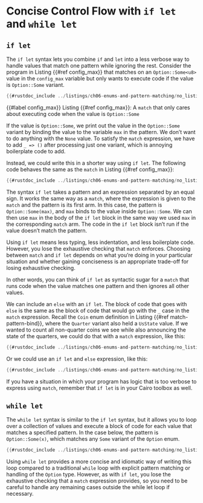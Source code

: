 # Concise Control Flow with `if let` and `while let`

## `if let`

The `if let` syntax lets you combine `if` and `let` into a less verbose way to handle values that match one pattern while ignoring the rest. Consider the program in Listing {{#ref config_max}} that matches on an `Option::Some<u8>` value in the `config_max` variable but only wants to execute code if the value is `Option::Some` variant.

```rust
{{#rustdoc_include ../listings/ch06-enums-and-pattern-matching/no_listing_14_if_let_match_one/src/lib.cairo:match}}
```

{{#label config_max}}
<span class="caption">Listing {{#ref config_max}}: A `match` that only cares about executing
code when the value is `Option::Some`</span>

If the value is `Option::Some`, we print out the value in the `Option::Some` variant by binding
the value to the variable `max` in the pattern. We don’t want to do anything
with the `None` value. To satisfy the `match` expression, we have to add `_ =>
()` after processing just one variant, which is annoying boilerplate code to
add.

Instead, we could write this in a shorter way using `if let`. The following
code behaves the same as the `match` in Listing {{#ref config_max}}:

```rust
{{#rustdoc_include ../listings/ch06-enums-and-pattern-matching/no_listing_15_if_let/src/lib.cairo:here}}
```

The syntax `if let` takes a pattern and an expression separated by an equal
sign. It works the same way as a `match`, where the expression is given to the
`match` and the pattern is its first arm. In this case, the pattern is
`Option::Some(max)`, and `max` binds to the value inside `Option::Some`. We can then
use `max` in the body of the `if let` block in the same way we used `max` in
the corresponding `match` arm. The code in the `if let` block isn’t run if the
value doesn’t match the pattern.

Using `if let` means less typing, less indentation, and less boilerplate code.
However, you lose the exhaustive checking that `match` enforces. Choosing
between `match` and `if let` depends on what you’re doing in your particular
situation and whether gaining conciseness is an appropriate trade-off for
losing exhaustive checking.

In other words, you can think of `if let` as syntactic sugar for a `match` that
runs code when the value matches one pattern and then ignores all other values.

We can include an `else` with an `if let`. The block of code that goes with `else`
is the same as the block of code that would go with the `_` case in the `match`
expression. Recall the `Coin` enum definition in Listing {{#ref match-pattern-bind}},
where the `Quarter` variant also held a `UsState` value. If we wanted to count
all non-quarter coins we see while also announcing the state of the quarters,
we could do that with a `match` expression, like this:

```rust
{{#rustdoc_include ../listings/ch06-enums-and-pattern-matching/no_listing_16_if_let_coiner_match/src/lib.cairo:here}}
```

Or we could use an `if let` and `else` expression, like this:

```rust
{{#rustdoc_include ../listings/ch06-enums-and-pattern-matching/no_listing_17_if_let_coiner/src/lib.cairo:here}}
```

If you have a situation in which your program has logic that is too verbose to
express using `match`, remember that `if let` is in your Cairo toolbox as well.

## `while let`

The `while let` syntax is similar to the `if let` syntax, but it allows you to loop over a collection of values and execute a block of code for each value that matches a specified pattern. In the case below, the pattern is `Option::Some(x)`, which matches any `Some` variant of the `Option` enum.

```rust
{{#rustdoc_include ../listings/ch06-enums-and-pattern-matching/no_listing_18_while_let/src/lib.cairo}}
```

Using `while let` provides a more concise and idiomatic way of writing this loop compared to a traditional `while` loop with explicit pattern matching or handling of the `Option` type. However, as with `if let`, you lose the exhaustive checking that a `match` expression provides, so you need to be careful to handle any remaining cases outside the while let loop if necessary.
